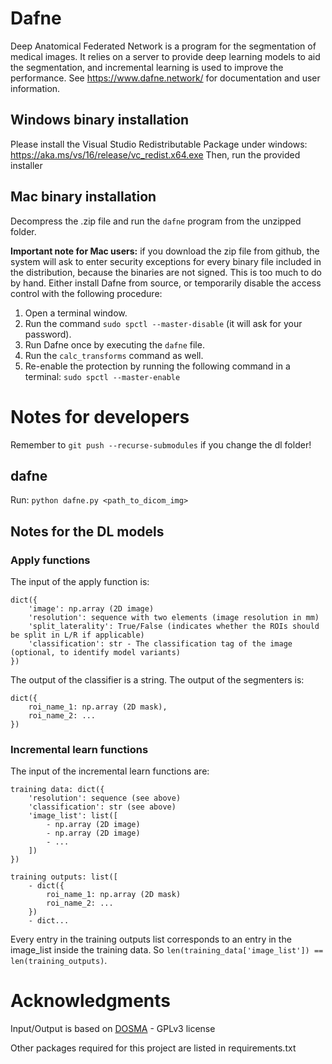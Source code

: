 # Dafne
Deep Anatomical Federated Network is a program for the segmentation of medical images. It relies on a server to provide deep learning models to aid the segmentation, and incremental learning is used to improve the performance. See https://www.dafne.network/ for documentation and user information.

## Windows binary installation
Please install the Visual Studio Redistributable Package under windows: https://aka.ms/vs/16/release/vc_redist.x64.exe
Then, run the provided installer

## Mac binary installation
Decompress the .zip file and run the `dafne` program from the unzipped folder.

**Important note for Mac users:** if you download the zip file from github, the system will ask to enter security exceptions for every binary file included in the distribution, because the binaries are not signed. This is too much to do by hand. Either install Dafne from source, or temporarily disable the access control with the following procedure:
1. Open a terminal window.
2. Run the command `sudo spctl --master-disable` (it will ask for your password).
3. Run Dafne once by executing the `dafne` file.
4. Run the `calc_transforms` command as well.
4. Re-enable the protection by running the following command in a terminal: `sudo spctl --master-enable`

# Notes for developers

Remember to `git push --recurse-submodules` if you change the dl folder!

## dafne

Run: 
`python dafne.py <path_to_dicom_img>`


## Notes for the DL models

### Apply functions
The input of the apply function is:
```
dict({
    'image': np.array (2D image)
    'resolution': sequence with two elements (image resolution in mm)
    'split_laterality': True/False (indicates whether the ROIs should be split in L/R if applicable)
    'classification': str - The classification tag of the image (optional, to identify model variants)
})
```

The output of the classifier is a string.
The output of the segmenters is:
```
dict({
    roi_name_1: np.array (2D mask),
    roi_name_2: ...
})
``` 

### Incremental learn functions
The input of the incremental learn functions are:
```
training data: dict({
    'resolution': sequence (see above)
    'classification': str (see above)
    'image_list': list([
        - np.array (2D image)
        - np.array (2D image)
        - ...
    ])
})

training outputs: list([
    - dict({
        roi_name_1: np.array (2D mask)
        roi_name_2: ...
    })
    - dict...
```

Every entry in the training outputs list corresponds to an entry in the image_list inside the training data.
So `len(training_data['image_list']) == len(training_outputs)`.

# Acknowledgments
Input/Output is based on [DOSMA](https://github.com/ad12/DOSMA) - GPLv3 license

Other packages required for this project are listed in requirements.txt

